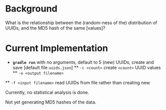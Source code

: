 # Background
What is the relationship between the (random-ness of the) distribution of UUIDs,
and the MD5 hash of the same [values]?

# Current Implementation

* **`gradle run`**
with no arguments, default to 5 (new) UUIDs, create and save [default file `uuids.json`]
** `-c <count>`
create _`<count>`_ UUID values
** `-o <output filename>`

** `-f <input filename>`
read UUIDs from file rather than creating new

Currently, no statistical analysis is done.

Not yet generating MD5 hashes of the data.
